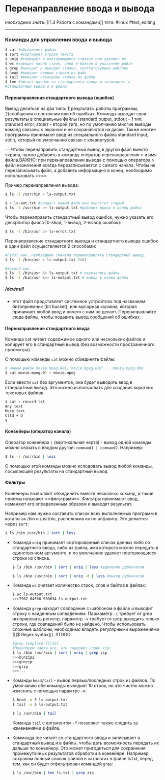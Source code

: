 # Перенаправление ввода и вывода
*необходимо знать:* [[1.3 Работа с командами]]
*теги:* #linux #text_editing 

---
### Команды для управления ввода и вывода
```bash
$ cat #объединяет файлы
$ sort #сортирует строки текста
$ uniq #сообщает о повторяющихся строках или удаляет их
$ wc #выводит число строк, слов и байтов в указанном файле
$ grep #находит и выводит строки, соответсвующие шаблону
$ head #выводит первые строки из файл
$ tail #выводит последние строки из файла
$ tee #читает данные со стандартного ввода и записывает в 
#стандартный вывод и в файлы
```

#### Перенаправления стандартного вывода (ошибок)
Вывод делиться на два типа: 1)результаты работы программы, 2)сообщения о состоянии или об ошибках. Команды выводят свои результаты в специальные файлы (standard output, stdout - 1 тип, standard error, stderr - второй тип), но по умолчанию многие выводы команд связаны с экраном и не сохранаяются на диске. Также многие программы принимают ввод из специального файла standard input, stdin, который по умолчанию связан с клавиатурой.

==Чтобы перенаправить стандартный вывод в другой файл вместо экрана, нужно добавить в команду оператор перенаправления > и имя файла.ВАЖНО: при перенаправлении вывода с помощью оператора > файл назначения всегда перезаписывается с самого начала. Чтобы не перезаписывать файл, а добавить информацию в конец, необходимо использовать >>==

Пример перенаправления вывода:
```bash
$ ls -l /usr/bin > ls-output.txt

$ > ls-out.txt #создаст новый файл или очисстит старый
$ ls -l /usr/bin >> ls-output.txt #добавит вывод в конец файла

```

Чтобы перенаправить стандартный вывод ошибок, нужно указать его дескрпитор файла (0-ввод, 1-вывод, 2-вывод ошибок):
```bash
$ ls -l /bin/usr 2> ls-error.txt
```

Перенаправление стандартного вывода и стандартного
вывода ошибок в один файл осуществляется 2 способами:
```bash
#First way. Необходимо сначала перенаправлять стандартный вывод.
$ ls -l /bin/usr > ls-output.txt 2>&1

#Second way. 
$ ls -l /bin/usr &> ls-output.txt # перезапись файла
$ ls -l /bin/usr &>> ls-output.txt # вывод в конец файла
```

##### /dev/null
- этот файл представляет системное устройтсво под названием битоприемник (bit bucket), или мусорная корзина, которая принимает любой ввод и ничего с ним не делает. Перенаправляйте сюда файлы, чтобы подавить вывод сообщений об ошибках.

#### Перенаправление стандартного ввода
Команда cat читает содержимое одного или нескольких файлов и копирует его в стандартный вывод (без возможности пространичного просмотра).

С помощью команды `cat` можно обхединять файлы:
```bash
# имеем файлы movie.mpeg.001, movie.mpeg.002 ... movie.mpeg.099
$ cat movie.mpeg.0* > movie.mpeg
```

Если ввести `cat` без аргументов, она будет выводить ввод в стандартный вывод. Это можно использовать для создания коротких текстовых файлов.
```bash
$ cat > record.txt
Any text
More text
Ctld + D
$ 
```
#### Конвейеры (оператор канала)
Оператор конвейера `|` (вертикальная черта) - вывод одной команды можно связать с вводом другой: `command1 | command2`.
Например:
```bash
$ ls -l /usr/bin | less
```
С помощью этой команды можно ислодовать вывод любой команды, посылающей результаты на стандартный вывод.

#### Фильтры
Конвейеры позволяют объединить вместе несколько команд, и такие приемы называют ==фильтрами==. Фильтры принимают ввод, изменяют его определенным образом и выводят результат.

Например нам нужно составить список всех выполняемых программ в каталогах /bin и /usr/bin, расположив их по алфавиту. Это делается через `sort`:
```bash
$ ls /bin /usr/bin | sort | less
```

- Команда `uniq` принимает сортированный список данных либо со стандартного ввода, либо из файла, имя которого можно передать в единственном аргументе, и по умолчанию удаляет повторяющиеся строки из списка.
	```bash
	$ ls /bin /usr/bin | sort | uniq | less #удаление дубликатов

	$ ls /bin /usr/bin | sort | uniq -d | less #вывод дубликатов
	```

- Команда `wc` считает количество строк, слов и байтов в файлах:
	```bash
	$ wc ls-output.txt
	>>>7902 64566 503634 ls-output.txt
	```


- Команда `grep` находит совпадение с шаблоном в файле и выводит строку с найденным сопвадением. Пармаметр `-i` требует от grep игнорировать регистр, параметр `-v` требует от grep выводить только строки, где совпадений было не найдено. Чтобы использовать сложные шаблоны, необходимо владеть регулярными выражениями ([[$ Regex syntax]]).
	#TODO <?Добавить ссылку на стартью про регулярные выржанеия?>
	```bash
	#grep template [file]
	#Попробуем найти все, что содержит слово zip:
	$ ls /bin /usr/bin | sort | uniq | grep zip
	>>>bunzip2
	>>>gunzip
	>>>gzip
	>>>...
	```

- Команды `head/tail` - вывод первых/последних строк из файлов. По умолчанию обе команды выводият 10 строк, но это чистло можно изменить с помощью парамтре `-n`:
	```bash
	$ head -n 5 ls-output.txt
	$ tail -n 5 ls-output.txt

	$ ls /usr/bin | tail
	```

	Команда `tail` с аргументом `-f` позволяет также следить за изменениями в файле.

- Комманда tee читает со стандартного ввода и записывает в стандартный вывод и в файлы, чтобы дать возможность передать их дальше по конвейеру. Это может пригодиться для сохранения промежуточных результатов обработки в конвейере. Например сохраним полный список файлов в каталогах в файле ls.txt, перед тем, как он будет отфильтрован командой `grep`:
	```bash
	$ ls /usr/bin | tee ls.txt | grep zip
	```
